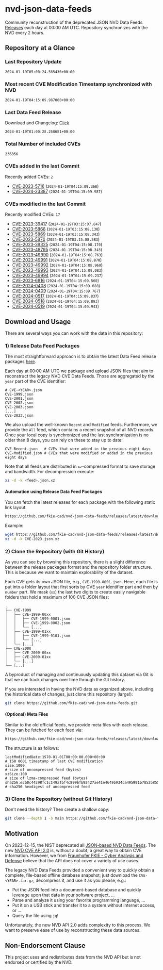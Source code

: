 # nvd-json-data-feeds

Community reconstruction of the deprecated JSON NVD Data Feeds. 
[Releases](https://github.com/fkie-cad/nvd-json-data-feeds/releases/latest) each day at 00:00 AM UTC.
Repository synchronizes with the NVD every 2 hours.

## Repository at a Glance

### Last Repository Update

```plain
2024-01-19T05:00:24.565436+00:00
```

### Most recent CVE Modification Timestamp synchronized with NVD

```plain
2024-01-19T04:15:09.987000+00:00
```

### Last Data Feed Release

Download and Changelog: [Click](https://github.com/fkie-cad/nvd-json-data-feeds/releases/latest)

```plain
2024-01-19T01:00:28.268681+00:00
```

### Total Number of included CVEs

```plain
236356
```

### CVEs added in the last Commit

Recently added CVEs: `2`

* [CVE-2023-5716](CVE-2023/CVE-2023-57xx/CVE-2023-5716.json) (`2024-01-19T04:15:09.360`)
* [CVE-2024-23387](CVE-2024/CVE-2024-233xx/CVE-2024-23387.json) (`2024-01-19T04:15:09.987`)


### CVEs modified in the last Commit

Recently modified CVEs: `17`

* [CVE-2023-39417](CVE-2023/CVE-2023-394xx/CVE-2023-39417.json) (`2024-01-19T03:15:07.847`)
* [CVE-2023-5868](CVE-2023/CVE-2023-58xx/CVE-2023-5868.json) (`2024-01-19T03:15:08.130`)
* [CVE-2023-5869](CVE-2023/CVE-2023-58xx/CVE-2023-5869.json) (`2024-01-19T03:15:08.343`)
* [CVE-2023-5870](CVE-2023/CVE-2023-58xx/CVE-2023-5870.json) (`2024-01-19T03:15:08.583`)
* [CVE-2023-39325](CVE-2023/CVE-2023-393xx/CVE-2023-39325.json) (`2024-01-19T04:15:08.170`)
* [CVE-2023-48795](CVE-2023/CVE-2023-487xx/CVE-2023-48795.json) (`2024-01-19T04:15:08.343`)
* [CVE-2023-49990](CVE-2023/CVE-2023-499xx/CVE-2023-49990.json) (`2024-01-19T04:15:08.763`)
* [CVE-2023-49991](CVE-2023/CVE-2023-499xx/CVE-2023-49991.json) (`2024-01-19T04:15:08.870`)
* [CVE-2023-49992](CVE-2023/CVE-2023-499xx/CVE-2023-49992.json) (`2024-01-19T04:15:08.960`)
* [CVE-2023-49993](CVE-2023/CVE-2023-499xx/CVE-2023-49993.json) (`2024-01-19T04:15:09.083`)
* [CVE-2023-49994](CVE-2023/CVE-2023-499xx/CVE-2023-49994.json) (`2024-01-19T04:15:09.237`)
* [CVE-2023-6816](CVE-2023/CVE-2023-68xx/CVE-2023-6816.json) (`2024-01-19T04:15:09.560`)
* [CVE-2024-0408](CVE-2024/CVE-2024-04xx/CVE-2024-0408.json) (`2024-01-19T04:15:09.680`)
* [CVE-2024-0409](CVE-2024/CVE-2024-04xx/CVE-2024-0409.json) (`2024-01-19T04:15:09.767`)
* [CVE-2024-0517](CVE-2024/CVE-2024-05xx/CVE-2024-0517.json) (`2024-01-19T04:15:09.837`)
* [CVE-2024-0518](CVE-2024/CVE-2024-05xx/CVE-2024-0518.json) (`2024-01-19T04:15:09.893`)
* [CVE-2024-0519](CVE-2024/CVE-2024-05xx/CVE-2024-0519.json) (`2024-01-19T04:15:09.943`)


## Download and Usage

There are several ways you can work with the data in this repository:

### 1) Release Data Feed Packages

The most straightforward approach is to obtain the latest Data Feed release packages [here](https://github.com/fkie-cad/nvd-json-data-feeds/releases/latest).

Each day at 00:00 AM UTC we package and upload JSON files that aim to reconstruct the legacy NVD CVE Data Feeds.
Those are aggregated by the `year` part of the CVE identifier:

```
# CVE-<YEAR>.json
CVE-1999.json
CVE-2001.json
CVE-2002.json
CVE-2003.json
[...]
CVE-2023.json
```

We also upload the well-known `Recent` and `Modified` feeds.
Furthermore, we provide the `All` feed, which contains a recent snapshot of all NVD records.
Once your local copy is synchronized and the last synchronization is no older than 8 days, you can rely on these to stay up to date:

```plain
CVE-Recent.json   # CVEs that were added in the previous eight days
CVE-Modified.json # CVEs that were modified or added in the previous eight days
```

Note that all feeds are distributed in `xz`-compressed format to save storage and bandwidth.
For decompression execute:

```sh
xz -d -k <feed>.json.xz
```


#### Automation using Release Data Feed Packages

You can fetch the latest releases for each package with the following static link layout:

```sh
https://github.com/fkie-cad/nvd-json-data-feeds/releases/latest/download/CVE-<YEAR>.json.xz
```

Example:

```sh
wget https://github.com/fkie-cad/nvd-json-data-feeds/releases/latest/download/CVE-2023.json.xz
xz -d -k CVE-2023.json.xz
```



### 2) Clone the Repository (with Git History)

As you can see by browsing this repository, there is a slight difference between the release packages format and the repository folder structure.
This is because we want to maintain explorability of the dataset.

Each CVE gets its own JSON file, e.g., `CVE-1999-0001.json`.
Here, each file is put into a folder layout that first sorts by CVE `year` identifier part and then by `number` part.
We mask (`xx`) the last two digits to create easily navigable folders that hold a maximum of 100 CVE JSON files:

```plain
.
├── CVE-1999
│   ├── CVE-1999-00xx
│   │   ├── CVE-1999-0001.json
│   │   ├── CVE-1999-0002.json
│   │   └── [...]
│   ├── CVE-1999-01xx
│   │   ├── CVE-1999-0101.json
│   │   └── [...]
│   └── [...]
├── CVE-2000
│   ├── CVE-2000-00xx
│   ├── CVE-2000-01xx
│   └── [...]
└── [...]
```

A byproduct of managing and continuously updating this dataset via Git is that we can track changes over time through the Git history.

If you are interested in having the NVD data as organized above, including the historical data of changes, just clone this repository (large!):

```sh
git clone https://github.com/fkie-cad/nvd-json-data-feeds.git
```

#### (Optional) Meta Files

Similar to the old official feeds, we provide meta files with each release. They can be fetched for each feed via:

```sh
https://github.com/fkie-cad/nvd-json-data-feeds/releases/latest/download/CVE-<YEAR>.meta
```

The structure is as follows:

```plain
lastModifiedDate:1970-01-01T00:00:00.000+00:00                          # ISO 8601 timestamp of last CVE modification
size:1000                                                               # size of uncompressed feed (bytes)
xzSize:100                                                              # size of lzma-compressed feed (bytes)
sha256:e3b0c44298fc1c149afbf4c8996fb92427ae41e4649b934ca495991b7852b855 # sha256 hexdigest of uncompressed feed
```


### 3) Clone the Repository (without Git History)

Don't need the history? Then create a shallow copy:

```sh
git clone --depth 1 -b main https://github.com/fkie-cad/nvd-json-data-feeds.git
```

## Motivation

On 2023-12-15, the NIST deprecated all [JSON-based NVD Data Feeds](https://nvd.nist.gov/vuln/data-feeds#divRetirementBanner-1).
The new [NVD CVE API 2.0](https://nvd.nist.gov/developers/vulnerabilities) is, without a doubt, a great way to obtain CVE information.
However, we from [Fraunhofer FKIE - Cyber Analysis and Defense](https://www.fkie.fraunhofer.de/en/departments/cad.html) believe that the API does not cover a variety of use cases.

The legacy NVD Data Feeds provided a convenient way to quickly obtain a complete, file-based offline database snapshot; just download the `CVE-<YEAR>.tar.gz`, decompress it, and use it as you please, e.g.:

* Put the JSON feed into a document-based database and quickly leverage upon that data in your software project, ...
* Parse and analyze it using your favorite programming language, ...
* Put it on a USB stick and transfer it to a system without internet access, or ...
* Query the file using `jq`!

Unfortunately, the new NVD API 2.0 adds complexity to this process.
We want to preserve ease of use by reconstructing these data sources.

## Non-Endorsement Clause

This project uses and redistributes data from the NVD API but is not endorsed or certified by the NVD.